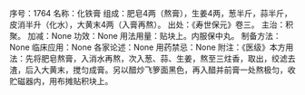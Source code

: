 序号：1764
名称：化铁膏
组成：肥皂4两（熬膏），生姜4两，葱半斤，蒜半斤，皮消半升（化水），大黄末4两（入膏再熬）。
出处：《寿世保元》卷三。
主治：积聚。
加减：None
功效：None
用法用量：贴块上。内服保中丸。
制备方法：None
临床应用：None
各家论述：None
用药禁忌：None
附注：《医级》本方用法：先将肥皂熬膏，入消水再熬，次入葱、蒜、生姜，熬至三炷香，取出，绞滤去渣，后入大黄末，搅匀成膏。另以醋炒飞箩面黑色，再入醋并前膏一处熬极匀，收贮磁器内，用布摊贴积块上。
